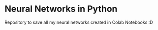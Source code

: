 # Neural Networks in Python

Repository to save all my neural networks created in Colab Notebooks :D
